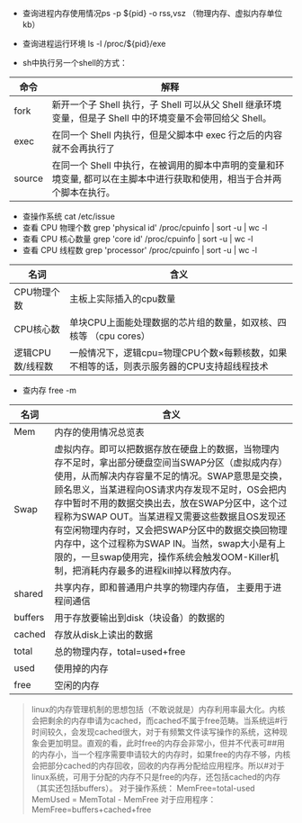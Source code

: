 - 查询进程内存使用情况ps -p ${pid} -o rss,vsz   （物理内存、虚拟内存单位 kb）

- 查询进程运行环境  ls -l /proc/${pid}/exe

- sh中执行另一个shell的方式：

命令 | 解释
--- | ----
fork	| 新开一个子 Shell 执行，子 Shell 可以从父 Shell 继承环境变量，但是子 Shell 中的环境变量不会带回给父 Shell。
exec |	在同一个 Shell 内执行，但是父脚本中 exec 行之后的内容就不会再执行了
source	| 在同一个 Shell 中执行，在被调用的脚本中声明的变量和环境变量, 都可以在主脚本中进行获取和使用，相当于合并两个脚本在执行。

- 查操作系统 cat /etc/issue
- 查看 CPU 物理个数 grep 'physical id' /proc/cpuinfo | sort -u | wc -l
- 查看 CPU 核心数量 grep 'core id' /proc/cpuinfo | sort -u | wc -l
- 查看 CPU 线程数 grep 'processor' /proc/cpuinfo | sort -u | wc -l

名词 | 含义
------ | ------
CPU物理个数	| 主板上实际插入的cpu数量
CPU核心数   |	单块CPU上面能处理数据的芯片组的数量，如双核、四核等 （cpu cores）
逻辑CPU数/线程数 |	一般情况下，逻辑cpu=物理CPU个数×每颗核数，如果不相等的话，则表示服务器的CPU支持超线程技术

- 查内存 free -m 

名词|	含义
---|---
Mem|	内存的使用情况总览表
Swap|	虚拟内存。即可以把数据存放在硬盘上的数据，当物理内存不足时，拿出部分硬盘空间当SWAP分区（虚拟成内存）使用，从而解决内存容量不足的情况。SWAP意思是交换，顾名思义，当某进程向OS请求内存发现不足时，OS会把内存中暂时不用的数据交换出去，放在SWAP分区中，这个过程称为SWAP OUT。当某进程又需要这些数据且OS发现还有空闲物理内存时，又会把SWAP分区中的数据交换回物理内存中，这个过程称为SWAP IN。当然，swap大小是有上限的，一旦swap使用完，操作系统会触发OOM-Killer机制，把消耗内存最多的进程kill掉以释放内存。
shared |	共享内存，即和普通用户共享的物理内存值， 主要用于进程间通信
buffers |	用于存放要输出到disk（块设备）的数据的
cached |	存放从disk上读出的数据
total |	总的物理内存，total=used+free
used	| 使用掉的内存
free	| 空闲的内存

> linux的内存管理机制的思想包括（不敢说就是）内存利用率最大化。内核会把剩余的内存申请为cached，而cached不属于free范畴。当系统运#行时间较久，会发现cached很大，对于有频繁文件读写操作的系统，这种现象会更加明显。直观的看，此时free的内存会非常小，但并不代表可##用的内存小，当一个程序需要申请较大的内存时，如果free的内存不够，内核会把部分cached的内存回收，回收的内存再分配给应用程序。所以#对于linux系统，可用于分配的内存不只是free的内存，还包括cached的内存（其实还包括buffers）。
对于操作系统：
MemFree=total-used
MemUsed  = MemTotal - MemFree
对于应用程序：
MemFree=buffers+cached+free

  
